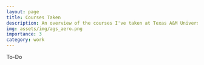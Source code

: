 ```yaml
---
layout: page
title: Courses Taken
description: An overview of the courses I've taken at Texas A&M University
img: assets/img/ags_aero.png
importance: 3
category: work
---
```

To-Do

